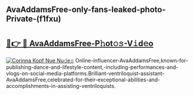 ## AvaAddamsFree-only-fans​-leaked-photo​-Private-(f1fxu)


# <h2><a href="https://mediaupload.pro?title=AvaAddamsFree&ref=git">🔗👉 🔴 AvaAddamsFree-P𝚑ot𝚘𝚜-V𝚒d𝚎o</a></h2>

[![Corinna Kopf Nue Nu𝚍e𝚜](https://i.imgur.com/0qMVB7G.gif)](https://mediaupload.pro?title=AvaAddamsFree&ref=git)
Online-influencer-AvaAddamsFree,known-for-publishing-dance-and-lifestyle-content,-including-performances-and-vlogs-on-social-media-platforms.Brilliant-ventriloquist-assistant-AvaAddamsFree,celebrated-for-their-exceptional-abilities-and-accomplishments-in-assisting-ventriloquists.  